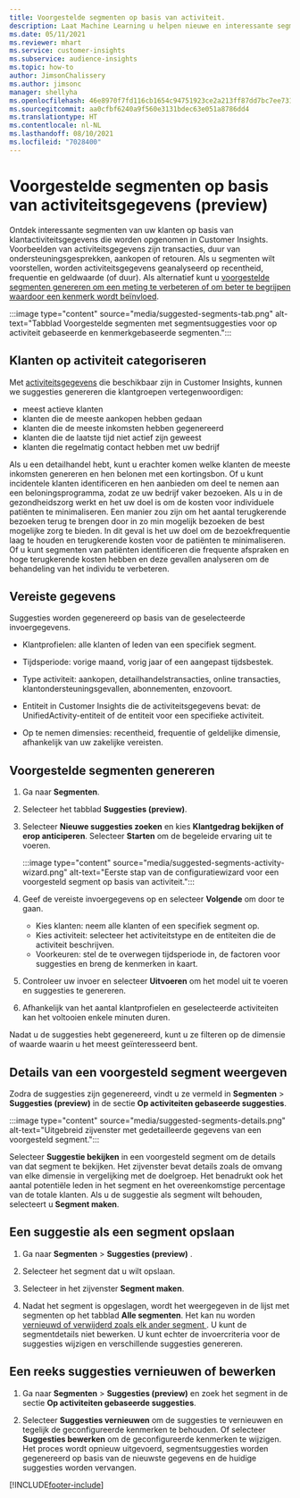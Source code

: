 ```yaml
---
title: Voorgestelde segmenten op basis van activiteit.
description: Laat Machine Learning u helpen nieuwe en interessante segmenten te vinden op basis van klantactiviteit.
ms.date: 05/11/2021
ms.reviewer: mhart
ms.service: customer-insights
ms.subservice: audience-insights
ms.topic: how-to
author: JimsonChalissery
ms.author: jimsonc
manager: shellyha
ms.openlocfilehash: 46e8970f7fd116cb1654c94751923ce2a213ff87dd7bc7ee731a62bbd0093513
ms.sourcegitcommit: aa0cfbf6240a9f560e3131bdec63e051a8786dd4
ms.translationtype: HT
ms.contentlocale: nl-NL
ms.lasthandoff: 08/10/2021
ms.locfileid: "7028400"
---
```

# <a name="suggested-segments-based-on-activity-data-preview"></a>Voorgestelde segmenten op basis van activiteitsgegevens (preview)

Ontdek interessante segmenten van uw klanten op basis van klantactiviteitsgegevens die worden opgenomen in Customer Insights. Voorbeelden van activiteitsgegevens zijn transacties, duur van ondersteuningsgesprekken, aankopen of retouren. Als u segmenten wilt voorstellen, worden activiteitsgegevens geanalyseerd op recentheid, frequentie en geldwaarde (of duur). Als alternatief kunt u [voorgestelde segmenten genereren om een meting te verbeteren of om beter te begrijpen waardoor een kenmerk wordt beïnvloed](suggested-segments.md).

:::image type="content" source="media/suggested-segments-tab.png" alt-text="Tabblad Voorgestelde segmenten met segmentsuggesties voor op activiteit gebaseerde en kenmerkgebaseerde segmenten.":::

## <a name="categorize-customers-by-activity"></a>Klanten op activiteit categoriseren

Met [activiteitsgegevens](activities.md) die beschikbaar zijn in Customer Insights, kunnen we suggesties genereren die klantgroepen vertegenwoordigen:

- meest actieve klanten 
- klanten die de meeste aankopen hebben gedaan 
- klanten die de meeste inkomsten hebben gegenereerd 
- klanten die de laatste tijd niet actief zijn geweest 
- klanten die regelmatig contact hebben met uw bedrijf  

Als u een detailhandel hebt, kunt u erachter komen welke klanten de meeste inkomsten genereren en hen belonen met een kortingsbon. Of u kunt incidentele klanten identificeren en hen aanbieden om deel te nemen aan een beloningsprogramma, zodat ze uw bedrijf vaker bezoeken.
Als u in de gezondheidszorg werkt en het uw doel is om de kosten voor individuele patiënten te minimaliseren. Een manier zou zijn om het aantal terugkerende bezoeken terug te brengen door in zo min mogelijk bezoeken de best mogelijke zorg te bieden. In dit geval is het uw doel om de bezoekfrequentie laag te houden en terugkerende kosten voor de patiënten te minimaliseren. Of u kunt segmenten van patiënten identificeren die frequente afspraken en hoge terugkerende kosten hebben en deze gevallen analyseren om de behandeling van het individu te verbeteren. 

## <a name="required-data"></a>Vereiste gegevens

Suggesties worden gegenereerd op basis van de geselecteerde invoergegevens. 

- Klantprofielen: alle klanten of leden van een specifiek segment. 

- Tijdsperiode: vorige maand, vorig jaar of een aangepast tijdsbestek.

- Type activiteit: aankopen, detailhandelstransacties, online transacties, klantondersteuningsgevallen, abonnementen, enzovoort.  

- Entiteit in Customer Insights die de activiteitsgegevens bevat: de UnifiedActivity-entiteit of de entiteit voor een specifieke activiteit. 

- Op te nemen dimensies: recentheid, frequentie of geldelijke dimensie, afhankelijk van uw zakelijke vereisten.

## <a name="generate-suggested-segments"></a>Voorgestelde segmenten genereren

1. Ga naar **Segmenten**.

1. Selecteer het tabblad **Suggesties (preview)**.

1. Selecteer **Nieuwe suggesties zoeken** en kies **Klantgedrag bekijken of erop anticiperen**. Selecteer **Starten** om de begeleide ervaring uit te voeren.

   :::image type="content" source="media/suggested-segments-activity-wizard.png" alt-text="Eerste stap van de configuratiewizard voor een voorgesteld segment op basis van activiteit.":::

1. Geef de vereiste invoergegevens op en selecteer **Volgende** om door te gaan.

   - Kies klanten: neem alle klanten of een specifiek segment op.
   - Kies activiteit: selecteer het activiteitstype en de entiteiten die de activiteit beschrijven.
   - Voorkeuren: stel de te overwegen tijdsperiode in, de factoren voor suggesties en breng de kenmerken in kaart.

1. Controleer uw invoer en selecteer **Uitvoeren** om het model uit te voeren en suggesties te genereren.

1. Afhankelijk van het aantal klantprofielen en geselecteerde activiteiten kan het voltooien enkele minuten duren. 

Nadat u de suggesties hebt gegenereerd, kunt u ze filteren op de dimensie of waarde waarin u het meest geïnteresseerd bent. 

## <a name="view-details-of-a-suggested-segment"></a>Details van een voorgesteld segment weergeven

Zodra de suggesties zijn gegenereerd, vindt u ze vermeld in **Segmenten** > **Suggesties (preview)** in de sectie **Op activiteiten gebaseerde suggesties**.

:::image type="content" source="media/suggested-segments-details.png" alt-text="Uitgebreid zijvenster met gedetailleerde gegevens van een voorgesteld segment.":::

Selecteer **Suggestie bekijken** in een voorgesteld segment om de details van dat segment te bekijken. Het zijvenster bevat details zoals de omvang van elke dimensie in vergelijking met de doelgroep. Het benadrukt ook het aantal potentiële leden in het segment en het overeenkomstige percentage van de totale klanten. Als u de suggestie als segment wilt behouden, selecteert u **Segment maken**.    

## <a name="save-a-suggestion-as-a-segment"></a>Een suggestie als een segment opslaan

1. Ga naar **Segmenten** > **Suggesties (preview)** ​.

1. Selecteer het segment dat u wilt opslaan. 

1. Selecteer in het zijvenster **Segment maken**. 

1. Nadat het segment is opgeslagen, wordt het weergegeven in de lijst met segmenten op het tabblad **Alle segmenten**. Het kan nu worden [vernieuwd of verwijderd zoals elk ander segment ](segments.md). U kunt de segmentdetails niet bewerken. U kunt echter de invoercriteria voor de suggesties wijzigen en verschillende suggesties genereren.

## <a name="refresh-or-edit-a-set-of-suggestions"></a>Een reeks suggesties vernieuwen of bewerken

1. Ga naar **Segmenten** > **Suggesties (preview)** en zoek het segment in de sectie **Op activiteiten gebaseerde suggesties**.

1. Selecteer **Suggesties vernieuwen** om de suggesties te vernieuwen en tegelijk de geconfigureerde kenmerken te behouden. Of selecteer **Suggesties bewerken** om de geconfigureerde kenmerken te wijzigen. Het proces wordt opnieuw uitgevoerd, segmentsuggesties worden gegenereerd op basis van de nieuwste gegevens en de huidige suggesties worden vervangen.

[!INCLUDE[footer-include](../includes/footer-banner.md)]
